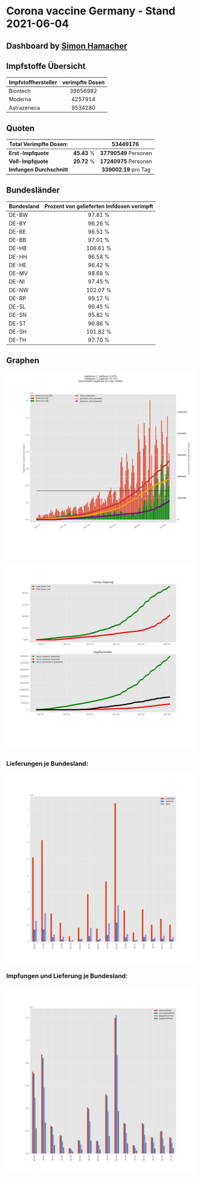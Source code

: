 # Corona vaccine Germany - Stand 2021-06-04
## Dashboard by [Simon Hamacher](https://www.shamacher.eu)
## Impfstoffe Übersicht
**Impfstoffhersteller** | **verimpfte Dosen**
-------- | :--------:
Biontech | 39656982
Moderna | 4257914
Astrazeneca | 9534280


## Quoten
**Total Verimpfte Dosen:** | |53449176&nbsp;
-------- | :--------:| :--------:
**Erst-Impfquote** | **45.43** %| **37790549** Personen
**Voll-Impfquote** | **20.72** %| **17240975** Personen
**Imfungen Durchschnitt** | |**339002.19** pro Tag 
## Bundesländer
**Bundesland** | **Prozent von gelieferten Imfdosen verimpft**
-------- | :--------:
DE-BW | 97.81 %
DE-BY | 96.26 %
DE-BE | 96.51 %
DE-BB | 97.01 %
DE-HB | 106.61 %
DE-HH | 96.58 %
DE-HE | 96.42 %
DE-MV | 98.68 %
DE-NI | 97.45 %
DE-NW | 102.07 %
DE-RP | 99.17 %
DE-SL | 96.45 %
DE-SN | 95.82 %
DE-ST | 96.86 %
DE-SH | 101.82 %
DE-TH | 97.70 %
## Graphen
<img src="Impfungen-Corona-01.jpg" alt="Impf Übersicht" title="Impf Übersicht" />
<img src="Impfungen-Corona-02.jpg" alt="Impfquote" title="Impf Übersicht" />

### Lieferungen je Bundesland:
<img src="Impfungen-Corona-04.jpg" alt="Impfungen in den Bundesländern" title="Impfungen in den Bundesländern" />

### Impfungen und Lieferung je Bundesland:
<img src="Impfungen-Corona-05.jpg" alt="Impfungen in den Bundesländern" title="Impfungen in den Bundesländern" />

